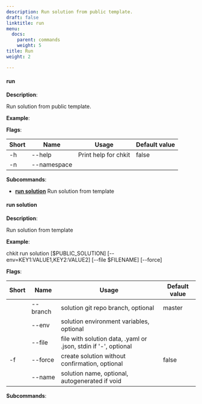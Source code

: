 ```yaml
---
description: Run solution from public template.
draft: false
linktitle: run
menu:
  docs:
    parent: commands
    weight: 5
title: Run
weight: 2

---
```


#### <a name="run">run</a>

**Description**:

Run solution from public template.

**Example**:



**Flags**:

| Short | Name | Usage | Default value |
| ----- | ---- | ----- | ------------- |
| -h | --help | Print help for chkit | false |
| -n | --namespace |  |  |


**Subcommands**:

* **[run solution](#run_solution)** Run solution from template


#### <a name="run_solution">run solution</a>

**Description**:

Run solution from template

**Example**:

chkit run solution [$PUBLIC_SOLUTION] [--env=KEY1:VALUE1,KEY2:VALUE2] [--file $FILENAME] [--force]

**Flags**:

| Short | Name | Usage | Default value |
| ----- | ---- | ----- | ------------- |
|  | --branch | solution git repo branch, optional | master |
|  | --env | solution environment variables, optional |  |
|  | --file | file with solution data, .yaml or .json, stdin if '-', optional |  |
| -f | --force | create solution without confirmation, optional | false |
|  | --name | solution name, optional, autogenerated if void |  |


**Subcommands**:



